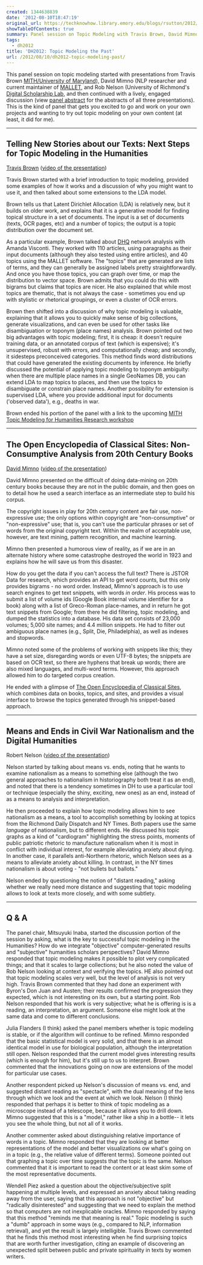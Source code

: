 ```yaml
---
created: 1344638839
date: '2012-08-10T18:47:19'
original_url: https://techknowhow.library.emory.edu/blogs/rsutton/2012/08/10/dh2012-topic-modeling-past
showTableOfContents: true
summary: Panel session on Topic Modeling with Travis Brown, David Mimno, and Robert Nelson.
tags:
  - dh2012
title: 'DH2012: Topic Modeling the Past'
url: /2012/08/10/dh2012-topic-modeling-past/
---
```





This panel session on topic modeling started with presentations from Travis Brown [MITH/University of Maryland](http://mith.umd.edu/)), David Mimno (NLP researcher and current maintainer of [MALLET](http://mallet.cs.umass.edu/), and Rob Nelson (University of Richmond's [Digital Scholarship Lab](http://dsl.richmond.edu/), and then continued with a lively, engaged discussion (view [panel abstract](http://www.dh2012.uni-hamburg.de/conference/programme/abstracts/topic-modeling-the-past/) for the abstracts of all three presentations).  This is the kind of panel that gets you excited to go and work on your own projects and wanting to try out topic modeling on your own content (at least, it did for me).

* * *

## Telling New Stories about our Texts: Next Steps for Topic Modeling in the Humanities

[Travis Brown](http://mith.umd.edu/people/person/travis-brown/) ([video of the presentation](http://lecture2go.uni-hamburg.de/konferenzen/-/k/14001))

Travis Brown started with a brief introduction to topic modeling, provided some examples of how it works and a discussion of why you might want to use it, and then talked about some extensions to the LDA model.

Brown tells us that Latent Dirichlet Allocation (LDA) is relatively new, but it builds on older work, and explains that it is a generative model for finding topical structure in a set of documents.  The input is a set of documents (texts, OCR pages, etc) and a number of topics; the output is a topic distribution over the document set.

As a particular example, Brown talked about [DHQ](http://www.digitalhumanities.org/dhq/) network analysis with Amanda Visconti.  They worked with 110 articles, using paragraphs as their input documents (although they also tested using entire articles), and 40 topics using the MALLET software.  The "topics" that are generated are lists of terms, and they can generally be assigned labels pretty straightforwardly.  And once you have those topics, you can graph over time, or map the distribution to vector space.  Brown admits that you could do this with bigrams but claims that topics are nicer.  He also explained that while most topics are thematic, that is not always the case - sometimes you end up with stylistic or rhetorical groupings, or even a cluster of OCR errors.

Brown then shifted into a discussion of why topic modeling is valuable, explaining that it allows you to quickly make sense of big collections, generate visualizations, and can even be used for other tasks like disambiguation or toponym (place names) analysis.  Brown pointed out two big advantages with topic modeling; first, it is cheap: it doesn't require training data, or an annotated corpus of text (which is expensive); it's unsupervised, robust with errors, and computationally cheap; and secondly, it sidesteps preconceived categories.  This method finds word distributions that could have generated the existing documents by inference.  He briefly discussed the potential of applying topic modeling to toponym ambiguity: when there are multiple place names in a single GeoNames DB, you can extend LDA to map topics to places, and then use the topics to disambiguate or constrain place names.  Another possibility for extension is supervised LDA, where you provide additional input for documents ('observed data'), e.g., deaths in war.

Brown ended his portion of the panel with a link to the upcoming [MITH Topic Modeling for Humanities Research workshop](http://mith.umd.edu/topicmodeling/)

* * *

## The Open Encyclopedia of Classical Sites: Non-Consumptive Analysis from 20th Century Books

[David Mimno](http://www.cs.princeton.edu/~mimno/) ([video of the presentation](http://lecture2go.uni-hamburg.de/konferenzen/-/k/14002))

David Mimno presented on the difficult of doing data-mining on 20th century books because they are not in the public domain, and then goes on to detail how he used a search interface as an intermediate step to build his corpus.

The copyright issues in play for 20th century content are fair use, non-expressive use; the only options within copyright are "non-consumptive" or "non-expressive" use; that is, you can't use the particular phrases or set of words from the original copyright text.  Within the realm of acceptable use, however, are text mining, pattern recognition, and machine learning.

Mimno then presented a humorous view of reality, as if we are in an alternate history where some catastrophe destroyed the world in 1923 and explains how he will save us from this disaster.

How do you get the data if you can't access the full text?  There is JSTOR Data for research, which provides an API to get word counts, but this only provides bigrams - no word order.  Instead, Mimno's approach is to use search engines to get text snippets, with words _in order_.  His process was to submit a list of volume ids (Google Book internal volume identifier for a book) along with a list of Greco-Roman place-names, and in return he got text snippets from Google; from there he did filtering, topic modeling, and dumped the statistics into a database.  His data set consists of 23,000 volumes; 5,000 site names; and 4.4 million snippets.  He had to filter out ambiguous place names (e.g., Split, Die, Philadelphia), as well as indexes and stopwords.

Mimno noted some of the problems of working with snippets like this; they have a set size, disregarding words or even UTF-8 bytes; the snippets are based on OCR text, so there are hyphens that break up words; there are also mixed languages, and multi-word terms.  However, this approach allowed him to do targeted corpus creation.

He ended with a glimpse of [The Open Encyclopedia of Classical Sites](http://www.cs.princeton.edu/~mimno/oecs/), which combines data on books, topics, and sites, and provides a visual interface to browse the topics generated through his snippet-based approach.

* * *

## Means and Ends in Civil War Nationalism and the Digital Humanities

Robert Nelson ([video of the presentation](http://lecture2go.uni-hamburg.de/konferenzen/-/k/14003))

Nelson started by talking about means vs. ends, noting that he wants to examine nationalism as a means to something else (although the two general approaches to nationalism in historiography both treat it as an end), and noted that there is a tendency sometimes in DH to use a particular tool or technique (especially the shiny, exciting, new ones) as an end, instead of as a means to analysis and interpretation.

He then proceeded to explain how topic modeling allows him to see nationalism as a means, a tool to accomplish something by looking at topics from the Richmond Daily Dispatch and NY Times.  Both papers use the same _language_ of nationalism, but to different ends.  He discussed his topic graphs as a kind of "cardiogram" highlighting the stress points, moments of public patriotic rhetoric to manufacture nationalism when it is most in conflict with individual interest, for example alleviating anxiety about dying. In another case, it parallels anti-Northern rhetoric, which Nelson sees as a means to alleviate anxiety about killing.  In contrast, in the NY times nationalism is about voting - "not bullets but ballots."

Nelson ended by questioning the notion of "distant reading," asking whether we really need more distance and suggesting that topic modeling allows to look at texts more closely, and with some subtlety.

* * *

## Q &amp; A

The panel chair, Mitsuyuki Inaba, started the discussion portion of the session by asking, what is the key to successful topic modeling in the Humanities? How do we integrate "objective" computer-generated results and "subjective" humanities scholars perspectives?  David Mimno responded that topic modeling makes it possible to plot very complicated things; and that it scales to large collections; but he also noted the value of Rob Nelson looking at context and verifying the topics.  HE also pointed out that topic modeling scales very well, but the level of analysis is not very high.  Travis Brown commented that they had done an experiment with Byron's Don Juan and Austen; their results confirmed the progression they expected, which is not interesting on its own, but a starting point. Rob Nelson responded that his work is very subjective; what he is offering is is a reading, an interpretation, an argument.  Someone else might look at the same data and come to different conclusions.

Julia Flanders (I think) asked the panel members whether is topic modeling is stable, or if the algorithm will continue to be refined.  Mimno responded that the basic statistical model is very solid, and that there is an almost identical model in use for biological population, although the interpretation still open.  Nelson responded that the current model gives interesting results (which is enough for him), but it's still up to us to interpret.  Brown commented that the innovations going on now are extensions of the model for particular use cases.

Another respondent picked up Nelson's discussion of means vs. end, and suggested distant reading as "spectacle", with the dual meaning of the lens through which we look and the event at which we look.  Nelson (I think) responded that perhaps it is better to think of topic modeling as a microscope instead of a telescope, because it allows you to drill down.  Mimno suggested that this is a "model," rather like a ship in a bottle-- it lets you see the whole thing, but not all of it works.

Another commenter asked about distinguishing relative importance of words in a topic.  Mimno responded that they are looking at better representations of the model and better visualizations ow what's going on in a topic (e.g., the relative value of different terms).  Someone pointed out that graphing a topic over time suggests that the topic is the same.  Nelson commented that it is important to read the content or at least skim some of the most representative documents.

Wendell Piez asked a question about the objective/subjective split happening at multiple levels, and expressed an anxiety about taking reading away from the user, saying that this approach is not "objective" but "radically disinterested" and suggesting that we need to explain the method so that computers are not inexplicable oracles.  Mimno responded by saying that this method "reminds me that meaning is real."  Topic modeling is such a "dumb" approach in some ways (e.g., compared to NLP, information retrieval), and yet the result is largely intelligible.  Travis Brown commented that he finds this method most interesting when he find surprising topics that are worth further investigation, citing an example of discovering an unexpected split between public and private spirituality in texts by women writers.

